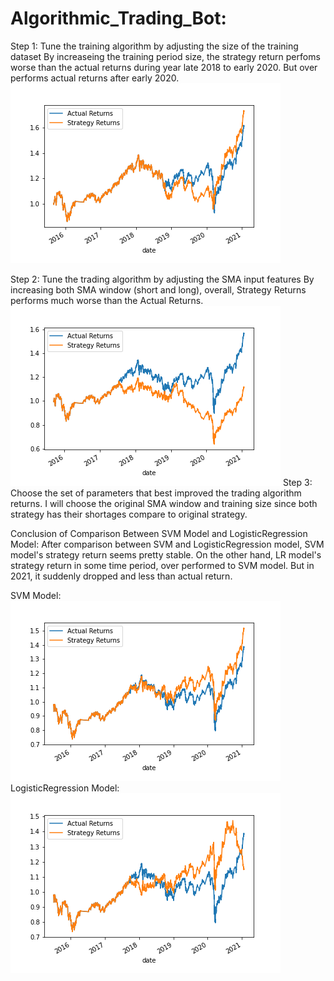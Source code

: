 # Algorithmic_Trading_Bot:

Step 1: Tune the training algorithm by adjusting the size of the training dataset
    By increaseing the training period size, the strategy return perfoms worse than the actual returns during year late 2018 to early 2020. But over performs actual returns after early 2020.
![alt text](https://github.com/davidzou0325/Algorithmic_Trading_Bot/blob/main/Training-window%20Adjust%20plot.png)
    
Step 2: Tune the trading algorithm by adjusting the SMA input features
    By increasing both SMA window (short and long), overall, Strategy Returns performs much worse than the Actual Returns. 
![alt text](https://github.com/davidzou0325/Algorithmic_Trading_Bot/blob/main/SMA-window%20Adjust%20plot.png)
Step 3: Choose the set of parameters that best improved the trading algorithm returns.
    I will choose the original SMA window and training size since both strategy has their shortages compare to original strategy.
    
    
Conclusion of Comparison Between SVM Model and LogisticRegression Model:
    After comparison between SVM and LogisticRegression model, SVM model's strategy return seems pretty stable. On the other hand, LR model's strategy return in some time period, over performed to SVM model. But in 2021, it suddenly dropped and less than actual return. 
    
SVM Model:
![alt text](https://github.com/davidzou0325/Algorithmic_Trading_Bot/blob/main/Original%20Plot.png)
LogisticRegression Model:
![alt text](https://github.com/davidzou0325/Algorithmic_Trading_Bot/blob/main/LogisticRegression%20Model%20Plot.png)
